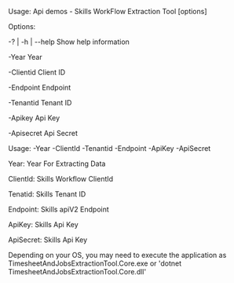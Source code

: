 Usage: Api demos - Skills WorkFlow Extraction Tool [options]

Options:
  
  -? | -h | --help  Show help information
  
  -Year             Year
  
  -Clientid         Client ID
  
  -Endpoint         Endpoint
  
  -Tenantid         Tenant ID
  
  -Apikey           Api Key
  
  -Apisecret        Api Secret

Usage: -Year <year> -ClientId <clientID> -Tenantid <tenantId> -Endpoint <endpoint> -ApiKey <apikey> -ApiSecret <apisecret>

Year: Year For Extracting Data

ClientId: Skills Workflow ClientId

Tenatid: Skills Tenant ID

Endpoint: Skills apiV2 Endpoint

ApiKey: Skills Api Key

ApiSecret: Skills Api Key


Depending on your OS, you may need to execute the application as TimesheetAndJobsExtractionTool.Core.exe
or 'dotnet TimesheetAndJobsExtractionTool.Core.dll'
